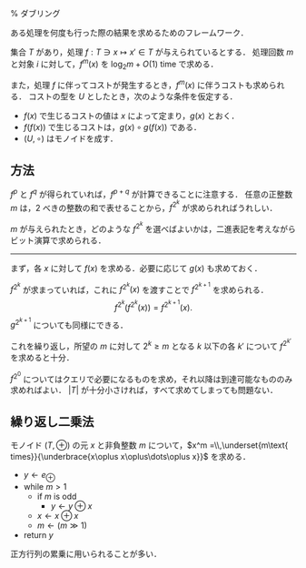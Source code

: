 % ダブリング

ある処理を何度も行った際の結果を求めるためのフレームワーク．

集合 $T$ があり，処理 $f: T\ni x\mapsto x'\in T$ が与えられているとする．
処理回数 $m$ と対象 $i$ に対して，$f^m(x)$ を $\log_2 m+O(1)$ time で求める．

また，処理 $f$ に伴ってコストが発生するとき，$f^m(x)$ に伴うコストも求められる．
コストの型を $U$ としたとき，次のような条件を仮定する．
- $f(x)$ で生じるコストの値は $x$ によって定まり，$g(x)$ とおく．
- $f(f(x))$ で生じるコストは，$g(x) \circ g(f(x))$ である．
- $(U, \circ)$ はモノイドを成す．

## 方法

$f^p$ と $f^q$ が得られていれば，$f^{p+q}$ が計算できることに注意する．
任意の正整数 $m$ は，2 べきの整数の和で表せることから，$f^{2^k}$ が求められればうれしい．

$m$ が与えられたとき，どのような $f^{2^k}$ を選べばよいかは，二進表記を考えながらビット演算で求められる．

---

まず，各 $x$ に対して $f(x)$ を求める．必要に応じて $g(x)$ も求めておく．

$f^{2^k}$ が求まっていれば，これに $f^{2^k}(x)$ を渡すことで $f^{2^{k+1}}$ を求められる．
$$ f^{2^k}(f^{2^k}(x)) = f^{2^{k+1}}(x). $$
$g^{2^{k+1}}$ についても同様にできる．

これを繰り返し，所望の $m$ に対して $2^k \ge m$ となる $k$ 以下の各 $k'$ について $f^{2^{k'}}$ を求めると十分．

$f^{2^0}$ についてはクエリで必要になるものを求め，それ以降は到達可能なもののみ求めればよい．
$|T|$ が十分小さければ，すべて求めてしまっても問題ない．

## 繰り返し二乗法

モノイド $(T, \oplus)$ の元 $x$ と非負整数 $m$ について，$x^m =\\,\underset{m\text{ times}}{\underbrace{x\oplus x\oplus\dots\oplus x}}$ を求める．

- $y \gets e_{\oplus}$
- while $m > 1$
  - if $m$ is odd
    - $y \gets y \oplus x$
  - $x \gets x \oplus x$
  - $m \gets (m \gg 1)$
- return $y$

正方行列の累乗に用いられることが多い．
